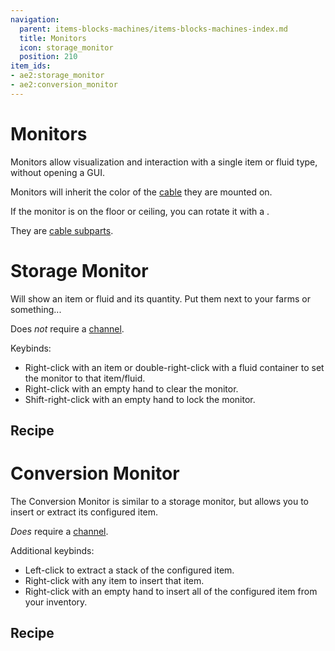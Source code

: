 ```yaml
---
navigation:
  parent: items-blocks-machines/items-blocks-machines-index.md
  title: Monitors
  icon: storage_monitor
  position: 210
item_ids:
- ae2:storage_monitor
- ae2:conversion_monitor
---
```


# Monitors

<GameScene zoom="8">
<ImportStructure src="../assets/assemblies/monitors.snbt" />
<IsometricCamera yaw="195" pitch="30" />
</GameScene>

Monitors allow visualization and interaction with a single item or fluid type, without opening a GUI.

Monitors will inherit the color of the [cable](cables.md) they are mounted on.

If the monitor is on the floor or ceiling, you can rotate it with a <ItemLink id="certus_quartz_wrench" />.

They are [cable subparts](../ae2-mechanics/cable-subparts.md).

# Storage Monitor

Will show an item or fluid and its quantity. Put them next to your farms or something...

Does *not* require a [channel](../ae2-mechanics/channels.md).

Keybinds:

*   Right-click with an item or double-right-click with a fluid container to set the monitor to that item/fluid.
*   Right-click with an empty hand to clear the monitor.
*   Shift-right-click with an empty hand to lock the monitor.

## Recipe

<RecipeFor id="storage_monitor" />

# Conversion Monitor

The Conversion Monitor is similar to a storage monitor, but allows you to insert or extract its configured item.

*Does* require a [channel](../ae2-mechanics/channels.md).

Additional keybinds:

*   Left-click to extract a stack of the configured item.
*   Right-click with any item to insert that item.
*   Right-click with an empty hand to insert all of the configured item from your inventory.

## Recipe

<RecipeFor id="conversion_monitor" />
